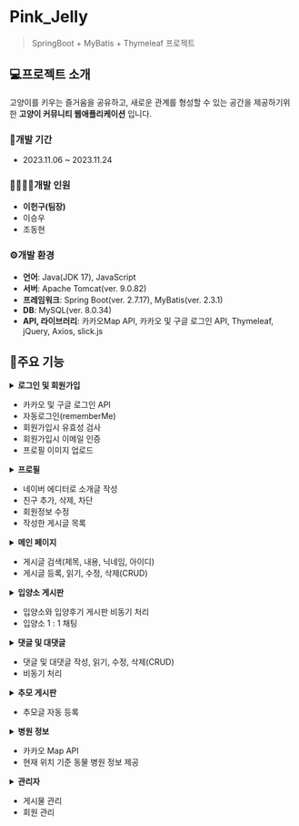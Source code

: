 # Pink_Jelly
> SpringBoot + MyBatis + Thymeleaf 프로젝트

## :computer:프로젝트 소개
고양이를 키우는 즐거움을 공유하고, 새로운 관계를 형성할 수 있는 공간을 제공하기위한 **고양이 커뮤니티 웹애플리케이션** 입니다.

### :calendar:개발 기간
- 2023.11.06 ~ 2023.11.24

### :family_man_woman_girl_boy:개발 인원
- **이헌구(팀장)**
- 이승우
- 조동현

### :gear:개발 환경
- **언어**: Java(JDK 17), JavaScript
- **서버**: Apache Tomcat(ver. 9.0.82)
- **프레임워크**: Spring Boot(ver. 2.7.17), MyBatis(ver. 2.3.1)
- **DB**: MySQL(ver. 8.0.34)
- **API, 라이브러리**: 카카오Map API, 카카오 및 구글 로그인 API, Thymeleaf, jQuery, Axios, slick.js

## :pushpin:주요 기능

<details markdown="1">
  <summary><b>로그인 및 회원가입</b></summary>
  <div>
    <img src="https://github.com/portLee/Pink_Jelly/assets/146898974/1ca95903-0d73-425a-8876-bfa33c5cfbf6">
    <img src="https://github.com/portLee/Pink_Jelly/assets/146898974/4c0ac442-d80e-4a3d-8e28-5a24065660ff">
  </div>
</details>

- 카카오 및 구글 로그인 API
- 자동로그인(rememberMe)
- 회원가입시 유효성 검사
- 회원가입시 이메일 인증
- 프로필 이미지 업로드

<details markdown="1">
  <summary><b>프로필</b></summary>
  <div>
    <img src="https://github.com/portLee/Pink_Jelly/assets/146898974/e3b880a0-1895-4b38-8925-3c7880f7d41e">
    <img src="https://github.com/portLee/Pink_Jelly/assets/146898974/460f9366-7037-4dd5-9328-c262f88e20eb">
  </div>
</details>

- 네이버 에디터로 소개글 작성
- 친구 추가, 삭제, 차단
- 회원정보 수정
- 작성한 게시글 목록

<details markdown="1">
  <summary><b>메인 페이지</b></summary>
  <div>
    <img src="https://github.com/portLee/Pink_Jelly/assets/146898974/277a4d32-1da0-4e6a-938b-c8664dbcf84a">
    <img src="https://github.com/portLee/Pink_Jelly/assets/146898974/4690bc8e-8328-4216-ae3f-d198a6759f89">
  </div>
</details>

- 게시글 검색(제목, 내용, 닉네임, 아이디)
- 게시글 등록, 읽기, 수정, 삭제(CRUD)

<details markdown="1">
  <summary><b>입양소 게시판</b></summary>
  <div>
    <img src="https://github.com/portLee/Pink_Jelly/assets/146898974/b5d7b50f-c53d-483a-bf39-63aaa5011a78">
    <img src="https://github.com/portLee/Pink_Jelly/assets/146898974/f142d7f8-4ba2-4de8-98e8-147dfbf444c9">
  </div>
</details>

- 입양소와 입양후기 게시판 비동기 처리
- 입양소 1 : 1 채팅

<details markdown="1">
  <summary><b>댓글 및 대댓글</b></summary>
  <div>
    <img src="https://github.com/portLee/Pink_Jelly/assets/146898974/6714b716-74c7-4541-8805-821163045f4a">
  </div>
</details>

- 댓글 및 대댓글 작성, 읽기, 수정, 삭제(CRUD)
- 비동기 처리

<details markdown="1">
  <summary><b>추모 게시판</b></summary>
  <div>
    
  </div>
</details>

- 추모글 자동 등록

<details markdown="1">
  <summary><b>병원 정보</b></summary>
  <div>
    <img src="https://github.com/portLee/Pink_Jelly/assets/146898974/7967d8ff-1268-43bd-b6ff-ff73e7585bd4">
    <img src="https://github.com/portLee/Pink_Jelly/assets/146898974/a055cc63-8281-48e1-9532-48e85b9d7d92">
  </div>
</details>

- 카카오 Map API
- 현재 위치 기준 동물 병원 정보 제공

<details markdown="1">
  <summary><b>관리자</b></summary>
  <div>
    <img src="https://github.com/portLee/Pink_Jelly/assets/146898974/c39b6e41-de62-4152-b5bd-ce30cce558c1">
  </div>
</details>

- 게시물 관리
- 회원 관리

<!-- Markdown link & img dfn's -->
[npm-image]: https://img.shields.io/npm/v/datadog-metrics.svg?style=flat-square
[npm-url]: https://npmjs.org/package/datadog-metrics
[npm-downloads]: https://img.shields.io/npm/dm/datadog-metrics.svg?style=flat-square
[travis-image]: https://img.shields.io/travis/dbader/node-datadog-metrics/master.svg?style=flat-square
[travis-url]: https://travis-ci.org/dbader/node-datadog-metrics
[wiki]: https://github.com/yourname/yourproject/wiki
